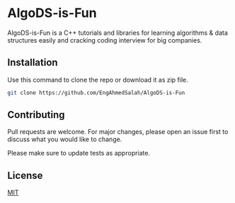 # AlgoDS-is-Fun

AlgoDS-is-Fun is a C++ tutorials and libraries for learning algorithms & data structures easily and cracking coding interview for big companies.

## Installation

Use this command to clone the repo or download it as zip file.

```bash
git clone https://github.com/EngAhmedSalah/AlgoDS-is-Fun
```


## Contributing
Pull requests are welcome. For major changes, please open an issue first to discuss what you would like to change.

Please make sure to update tests as appropriate.

## License
[MIT](https://choosealicense.com/licenses/mit/)
